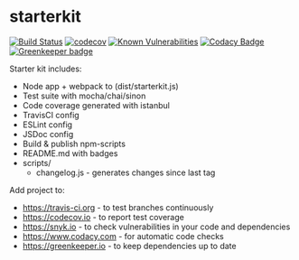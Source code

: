 # starterkit

[![Build Status](https://travis-ci.org/ifrost/starterkit.svg?branch=master)](https://travis-ci.org/ifrost/starterkit) [![codecov](https://codecov.io/gh/ifrost/starterkit/branch/master/graph/badge.svg)](https://codecov.io/gh/ifrost/starterkit) [![Known Vulnerabilities](https://snyk.io/test/github/ifrost/starterkit/badge.svg)](https://snyk.io/test/github/ifrost/starterkit) [![Codacy Badge](https://api.codacy.com/project/badge/Grade/f5cb26d7c6304aeca5d8550876b9aa24)](https://www.codacy.com/app/ifrost/starterkit?utm_source=github.com&amp;utm_medium=referral&amp;utm_content=ifrost/starterkit&amp;utm_campaign=Badge_Grade) [![Greenkeeper badge](https://badges.greenkeeper.io/ifrost/starterkit.svg)](https://greenkeeper.io/)

Starter kit includes:

  * Node app + webpack to (dist/starterkit.js)
  * Test suite with mocha/chai/sinon
  * Code coverage generated with istanbul
  * TravisCI config
  * ESLint config
  * JSDoc config
  * Build & publish npm-scripts
  * README.md with badges
  * scripts/
    * changelog.js - generates changes since last tag
  
Add project to:

  * https://travis-ci.org - to test branches continuously
  * https://codecov.io - to report test coverage
  * https://snyk.io - to check vulnerabilities in your code and dependencies
  * https://www.codacy.com - for automatic code checks
  * https://greenkeeper.io - to keep dependencies up to date
